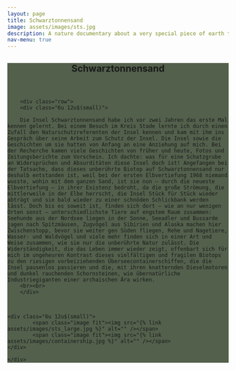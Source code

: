 ```yaml
---
layout: page
title: Schwarztonnensand
image: assets/images/sts.jpg
description: A nature documentary about a very special piece of earth that shows us how nature conservation can succeed in the smallest of spaces and how the dedication of conservationists can achieve great things in small settings.
nav-menu: true
---
```


<!-- Main -->
<div id="main" class="alt" style="background-color: #192b0fbd">

<!-- One -->
<section id="one">
	<div class="inner">
		<header class="major">
			<h1>Schwarztonnensand</h1>
		</header>

        <div class="row">
	    <div class="6u 12u$(small)">
        
        Die Insel Schwarztonnensand habe ich vor zwei Jahren das erste Mal kennen gelernt. Bei einem Besuch im Kreis Stade lernte ich durch einen Zufall den Naturschutzreferenten der Insel kennen und kam mit ihm ins Gespräch über seine Arbeit zum Schutz der Insel. Die Insel sowie die Geschichten um sie hatten von Anfang an eine Anziehung auf mich. Bei der Recherche kamen viele Geschichten von früher und heute, Fotos und Zeitungsberichte zum Vorschein. Ich dachte: was für eine Schatzgrube an Widersprüchen und Absurditäten diese Insel doch ist! Angefangen bei der Tatsache, dass dieses unberührte Biotop auf Schwarztonnensand nur deshalb entstanden ist, weil bei der ersten Elbvertiefung 1968 niemand wusste, wohin mit dem ganzen Sand, ist sie nun – durch die neueste Elbvertiefung – in ihrer Existenz bedroht, da die große Strömung, die mittlerweile in der Elbe herrscht, die Insel Stück für Stück wieder abträgt und sie bald wieder zu einer schnöden Schlickbank werden lässt. Doch bis es soweit ist, finden sich dort – wie an nur wenigen Orten sonst – unterschiedlichste Tiere auf engstem Raum zusammen: Seehunde aus der Nordsee liegen in der Sonne, Seeadler und Bussarde jagen nach Spitzmäusen, Zugvögel aus Sibirien und Alaska machen hier Zwischenstopp, bevor sie weiter gen Süden fliegen, Rehe und Nagetiere, Wasser- und Waldvögel und viele mehr finden sich in einer Art und Weise zusammen, wie sie nur die unberührte Natur zulässt. Die Widerständigkeit, die das Leben immer wieder zeigt, offenbart sich für mich im ungeheuren Kontrast dieses vielfältigen und fragilen Biotops zu den riesigen vorbeiziehenden Überseecontainerschiffen, die die Insel pausenlos passieren und die, mit ihren knatternden Dieselmotoren und dunkel rauchenden Schornsteinen, wie übernatürliche Industriegiganten einer archaischen Ära wirken.
        <br><br>
        </div>

    
    
	<div class="6u 12u$(small)">
            <span class="image fit"><img src="{% link assets/images/sts_large.jpg %}" alt="" /></span>
            <span class="image fit"><img src="{% link assets/images/containership.jpg %}" alt="" /></span>
    </div>

    </div>


</div>
